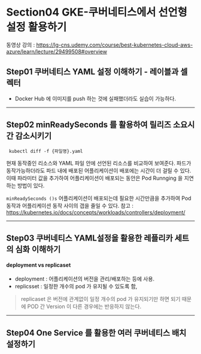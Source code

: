 # Section04 GKE-쿠버네티스에서 선언형 설정 활용하기 
동영상 강의 : https://lg-cns.udemy.com/course/best-kubernetes-cloud-aws-azure/learn/lecture/29499508#overview

## Step01 쿠버네티스 YAML 설정 이해하기 - 레이블과 셀렉터

* Docker Hub 에 이미지를 push 하는 것에 실패했더라도 실습이 가능하다.
  
---
## Step02 minReadySeconds 를 활용하여 릴리즈 소요시간 감소시키기

` kubectl diff -f {파일명}.yaml`

현재 동작중인 리소스와 YAML 파일 안에 선언된 리소스를 비교하여 보여준다.
파드가 동작가능하더라도 파드 내에 배포된 어플리케이션이 배포에는 시간이 더 걸릴 수 있다.
이때 파라미터 값을 추가하여 어플리케이션이 배포되는 동안은 Pod Runnging 을 지연하는 방법이 있다.

`minReadySeconds ()s`
어플리케이션이 배포되는데 필요한 시간만큼을 추가하여 Pod 동작과 어플리케이션 동작 사이의 갭을 줄일 수 있다.
참고 : https://kubernetes.io/docs/concepts/workloads/controllers/deployment/

---
## Step03 쿠버네티스 YAML설정을 활용한 레플리카 세트의 심화 이해하기

#### deployment vs replicaset
* deployment : 어플리케이션의 버전을 관리/배포하는 등에 사용.   
* replicsset : 일정한 개수의 pod 가 유지될 수 있도록 함,   

> replicaset 은 버전에 관계없이 일정 개수의 pod 가 유지되기만 하면 되기 때문에 POD 간 Version 이 다른 경우에는 반응하지 않는다.

---
## Step04 One Service 를 활용한 여러 쿠버네티스 배치 설정하기
